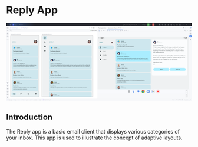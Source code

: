 Reply App
=================================

![App Screen](screenshots/img.png)

Introduction
------------
The Reply app is a basic email client that displays various categories of your
inbox. This app is used to illustrate the concept of adaptive layouts.